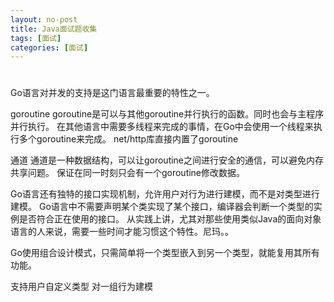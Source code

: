 ```yaml
---
layout: no-post
title: Java面试题收集
tags: [面试]
categories: [面试]
---
```



#
Go语言对并发的支持是这门语言最重要的特性之一。

goroutine
goroutine是可以与其他goroutine并行执行的函数。同时也会与主程序并行执行。
在其他语言中需要多线程来完成的事情，在Go中会使用一个线程来执行多个goroutine来完成。
net/http库直接内置了goroutine


通道
通道是一种数据结构，可以让goroutine之间进行安全的通信，可以避免内存共享问题。
保证在同一时刻只会有一个goroutine修改数据。

Go语言还有独特的接口实现机制，允许用户对行为进行建模，而不是对类型进行建模。
Go语言中不需要声明某个类实现了某个接口，编译器会判断一个类型的实例是否符合正在使用的接口。
从实践上讲，尤其对那些使用类似Java的面向对象语言的人来说，需要一些时间才能习惯这个特性。尼玛。。

Go使用组合设计模式，只需简单将一个类型嵌入到另一个类型，就能复用其所有功能。

支持用户自定义类型
对一组行为建模